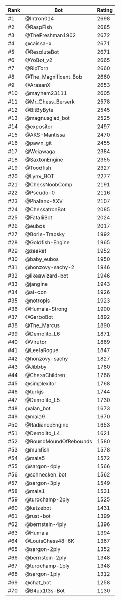 Rank|Bot|Rating
---|---|---
#1|@Intron014|2698
#2|@RaspFish|2685
#3|@TheFreshman1902|2672
#4|@caissa-x|2671
#5|@ResoluteBot|2671
#6|@YoBot_v2|2665
#7|@RipTorn|2660
#8|@The_Magnificent_Bob|2660
#9|@ArasanX|2653
#10|@mayhem23111|2605
#11|@Mr_Chess_Berserk|2578
#12|@BitByByte|2545
#13|@magnusglad_bot|2525
#14|@expositor|2497
#15|@AKS-Mantissa|2470
#16|@pawn_git|2455
#17|@Weiawaga|2384
#18|@SaxtonEngine|2355
#19|@Toodfish|2327
#20|@Lynx_BOT|2277
#21|@ChessNoobComp|2191
#22|@Pseudo-0|2116
#23|@Phalanx-XXV|2107
#24|@ChessatronBot|2085
#25|@FataliiBot|2024
#26|@eubos|2017
#27|@Boris-Trapsky|1992
#28|@Goldfish-Engine|1965
#29|@zeekat|1952
#30|@baby_eubos|1950
#31|@honzovy-sachy-2|1946
#32|@likeawizard-bot|1946
#33|@jangine|1943
#34|@ai-con|1926
#35|@notropis|1923
#36|@Humaia-Strong|1900
#37|@GarboBot|1892
#38|@The_Marcus|1890
#39|@Demolito_L6|1871
#40|@Virutor|1869
#41|@LeelaRogue|1847
#42|@honzovy-sachy|1827
#43|@Jibbby|1780
#44|@ChessChildren|1768
#45|@simplexitor|1768
#46|@turkjs|1744
#47|@Demolito_L5|1730
#48|@alan_bot|1673
#49|@maia9|1670
#50|@RadianceEngine|1653
#51|@Demolito_L4|1621
#52|@RoundMoundOfRebounds|1580
#53|@munfish|1578
#54|@maia5|1572
#55|@sargon-4ply|1566
#56|@schnecken_bot|1562
#57|@sargon-3ply|1549
#58|@maia1|1531
#59|@turochamp-2ply|1525
#60|@katzebot|1431
#61|@rust-bot|1399
#62|@bernstein-4ply|1396
#63|@Humaia|1394
#64|@LouisChess48-6K|1367
#65|@sargon-2ply|1352
#66|@bernstein-2ply|1348
#67|@turochamp-1ply|1348
#68|@sargon-1ply|1312
#69|@chat_bot|1258
#70|@B4ux1t3s-Bot|1130
